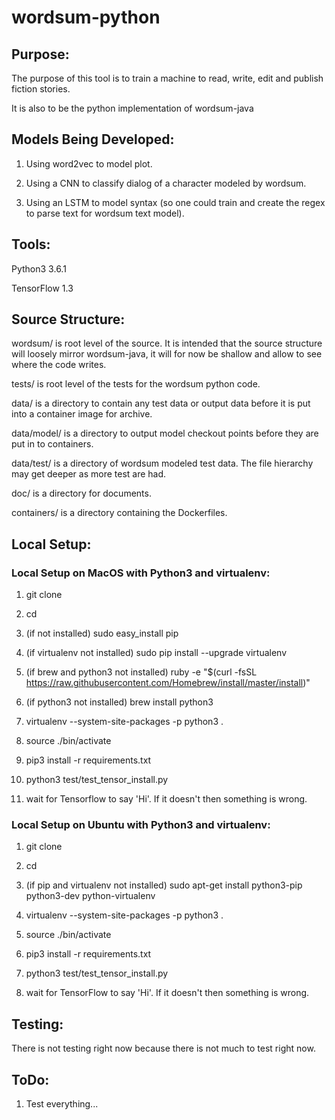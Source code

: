 # wordsum-python

## Purpose:
The purpose of this tool is to train a machine to read, write, edit and publish fiction stories.

It is also to be the python implementation of wordsum-java

## Models Being Developed:
1. Using word2vec to model plot.

2. Using a CNN to classify dialog of a character modeled by wordsum.

3. Using an LSTM to model syntax (so one could train and create the regex to parse text for wordsum text model).

## Tools:
Python3 3.6.1

TensorFlow 1.3


## Source Structure:

wordsum/ is root level of the source. It is intended that the source structure will
        loosely mirror wordsum-java, it will for now be shallow and allow to
        see where the code writes.

tests/ is root level of the tests for the wordsum python code.

data/ is a directory to contain any test data or output data before it is put
        into a container image for archive.

data/model/ is a directory to output model checkout points before they are put in to
        containers.

data/test/ is a directory of wordsum modeled test data. The file hierarchy may get
        deeper as more test are had.

doc/ is a directory for documents.

containers/ is a directory containing the Dockerfiles.

## Local Setup:

### Local Setup on MacOS with Python3 and virtualenv:

1. git clone <source>

2. cd <source>

3. (if not installed) sudo easy_install pip

4. (if virtualenv not installed) sudo pip install --upgrade virtualenv

5. (if brew and python3 not installed) ruby -e "$(curl -fsSL https://raw.githubusercontent.com/Homebrew/install/master/install)"

6. (if python3 not installed) brew install python3

7. virtualenv --system-site-packages -p python3 .

8. source ./bin/activate

9. pip3 install -r requirements.txt

10. python3 test/test_tensor_install.py

11. wait for Tensorflow to say 'Hi'. If it doesn't then something is wrong.


### Local Setup on Ubuntu with Python3 and virtualenv:

1. git clone <source>

2. cd <source>

3. (if pip and virtualenv not installed) sudo apt-get install python3-pip python3-dev python-virtualenv

4. virtualenv --system-site-packages -p python3 .

5. source ./bin/activate

6. pip3 install -r requirements.txt

7. python3 test/test_tensor_install.py

8. wait for TensorFlow to say 'Hi'. If it doesn't then something is wrong.


## Testing:
There is not testing right now because there is not much to test right now.

## ToDo:
1. Test everything...
